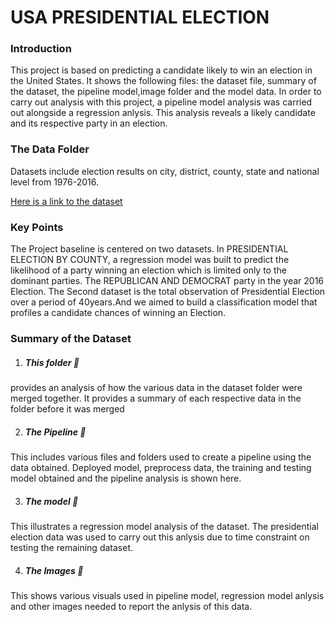 
# USA PRESIDENTIAL ELECTION
### Introduction 
This project is based on predicting a candidate likely to win an election in the United States. It shows the following files: the dataset file, summary of the dataset, the pipeline model,image folder and the model data. In order to carry out analysis with this project, a pipeline model analysis was carried out alongside a regression anlysis. This analysis reveals a likely candidate and its respective party in an election.

### The Data Folder

Datasets include election results on city, district, county, state and national level from 1976-2016.

[Here is a link to the dataset](https://www.kaggle.com/tunguz/us-elections-dataset)

### Key Points
The Project baseline is centered on two datasets. In PRESIDENTIAL ELECTION BY COUNTY, a regression model was built to predict the likelihood of a party winning an election which is limited only to the dominant parties. The REPUBLICAN AND DEMOCRAT party in the year 2016 Election.
 The Second dataset is the total observation of Presidential Election over a period of 40years.And we aimed to build a classification model that profiles a candidate chances of winning an Election. 

### Summary of the Dataset

  1.   ##### This folder 📁 
provides an analysis of how the various data in the dataset folder were merged together. It provides a summary of each respective data in the folder before it was merged

  2.   ##### The Pipeline 📁 
 This includes various files and folders used to create a pipeline using the data obtained. Deployed model, preprocess data, the training and testing model obtained and the pipeline analysis is shown here.

  3.  ##### The model 📁 
 This illustrates a regression model analysis of the dataset. The presidential election data was used to carry out this anlysis due to time constraint on testing the remaining dataset.

  4.  ##### The Images 📁 
This shows various visuals used in pipeline model, regression model anlysis and other images needed to report the anlysis of this data.
